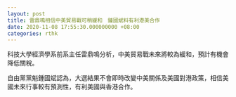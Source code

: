 ```yaml
---
layout: post
title: 雷鼎鳴相信中美貿易戰可稍緩和　鍾國斌料有利港美合作
date: 2020-11-08 17:55:30.000000000 +08:00
categories: rthk
---
```


科技大學經濟學系前系主任雷鼎鳴分析，中美貿易戰未來將較為緩和，預計有機會降低關稅。

自由黨黨魁鍾國斌認為，大選結果不會即時改變中美關係及美國對港政策，相信美國未來行事較有預測性，有利美國與香港合作。
